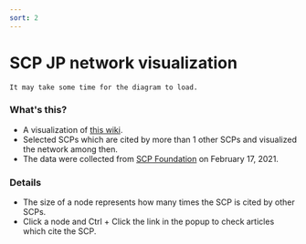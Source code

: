 ```yaml
---
sort: 2
---
```


# SCP JP network visualization

```note
It may take some time for the diagram to load.
```

<div class="flourish-embed flourish-network" data-src="visualisation/5493714"><script src="https://public.flourish.studio/resources/embed.js"></script></div>

### What's this?

-   A visualization of [this wiki](https://iwasaki501.github.io/ternbusty/).
-   Selected SCPs which are cited by more than 1 other SCPs and visualized the network among then.
-   The data were collected from [SCP Foundation](https://scp-wiki.wikidot.com/) on February 17, 2021.

### Details

-   The size of a node represents how many times the SCP is cited by other SCPs.
-   Click a node and Ctrl + Click the link in the popup to check articles which cite the SCP.
